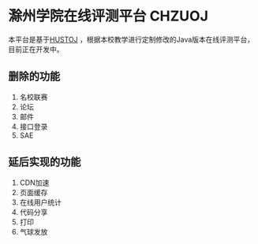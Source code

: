 # 滁州学院在线评测平台 CHZUOJ

本平台是基于[HUSTOJ](https://github.com/zhblue/hustoj) ，根据本校教学进行定制修改的Java版本在线评测平台，目前正在开发中。

## 删除的功能

1. 名校联赛
2. 论坛
3. 邮件
4. 接口登录
5. SAE

## 延后实现的功能

1. CDN加速
2. 页面缓存
3. 在线用户统计
4. 代码分享
5. 打印
6. 气球发放

